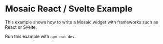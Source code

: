 # Mosaic React / Svelte Example

This example shows how to write a Mosaic widget with frameworks such as React or Svelte.

Run this example with `npm run dev`.
